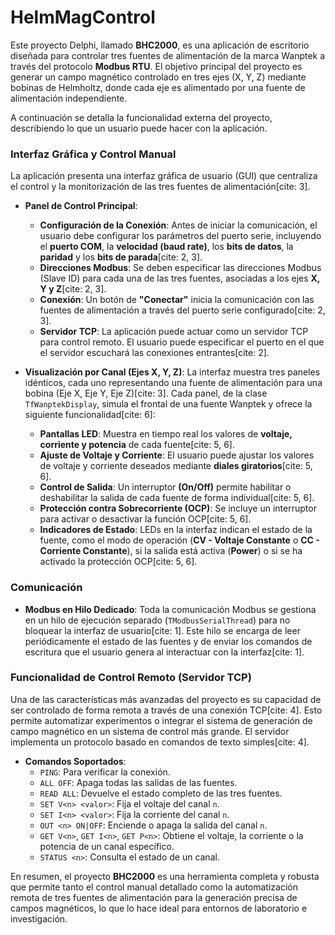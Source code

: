 # HelmMagControl
Este proyecto Delphi, llamado **BHC2000**, es una aplicación de escritorio diseñada para controlar tres fuentes de alimentación de la marca Wanptek a través del protocolo **Modbus RTU**. El objetivo principal del proyecto es generar un campo magnético controlado en tres ejes (X, Y, Z) mediante bobinas de Helmholtz, donde cada eje es alimentado por una fuente de alimentación independiente.

A continuación se detalla la funcionalidad externa del proyecto, describiendo lo que un usuario puede hacer con la aplicación.

### **Interfaz Gráfica y Control Manual**

La aplicación presenta una interfaz gráfica de usuario (GUI) que centraliza el control y la monitorización de las tres fuentes de alimentación[cite: 3].

* **Panel de Control Principal**:
    * **Configuración de la Conexión**: Antes de iniciar la comunicación, el usuario debe configurar los parámetros del puerto serie, incluyendo el **puerto COM**, la **velocidad (baud rate)**, los **bits de datos**, la **paridad** y los **bits de parada**[cite: 2, 3].
    * **Direcciones Modbus**: Se deben especificar las direcciones Modbus (Slave ID) para cada una de las tres fuentes, asociadas a los ejes **X, Y y Z**[cite: 2, 3].
    * **Conexión**: Un botón de **"Conectar"** inicia la comunicación con las fuentes de alimentación a través del puerto serie configurado[cite: 2, 3].
    * **Servidor TCP**: La aplicación puede actuar como un servidor TCP para control remoto. El usuario puede especificar el puerto en el que el servidor escuchará las conexiones entrantes[cite: 2].

* **Visualización por Canal (Ejes X, Y, Z)**:
    La interfaz muestra tres paneles idénticos, cada uno representando una fuente de alimentación para una bobina (Eje X, Eje Y, Eje Z)[cite: 3]. Cada panel, de la clase `TfWanptekDisplay`, simula el frontal de una fuente Wanptek y ofrece la siguiente funcionalidad[cite: 6]:
    * **Pantallas LED**: Muestra en tiempo real los valores de **voltaje, corriente y potencia** de cada fuente[cite: 5, 6].
    * **Ajuste de Voltaje y Corriente**: El usuario puede ajustar los valores de voltaje y corriente deseados mediante **diales giratorios**[cite: 5, 6].
    * **Control de Salida**: Un interruptor **(On/Off)** permite habilitar o deshabilitar la salida de cada fuente de forma individual[cite: 5, 6].
    * **Protección contra Sobrecorriente (OCP)**: Se incluye un interruptor para activar o desactivar la función OCP[cite: 5, 6].
    * **Indicadores de Estado**: LEDs en la interfaz indican el estado de la fuente, como el modo de operación (**CV - Voltaje Constante** o **CC - Corriente Constante**), si la salida está activa (**Power**) o si se ha activado la protección OCP[cite: 5, 6].

### **Comunicación**

* **Modbus en Hilo Dedicado**: Toda la comunicación Modbus se gestiona en un hilo de ejecución separado (`TModbusSerialThread`) para no bloquear la interfaz de usuario[cite: 1]. Este hilo se encarga de leer periódicamente el estado de las fuentes y de enviar los comandos de escritura que el usuario genera al interactuar con la interfaz[cite: 1].

### **Funcionalidad de Control Remoto (Servidor TCP)**

Una de las características más avanzadas del proyecto es su capacidad de ser controlado de forma remota a través de una conexión TCP[cite: 4]. Esto permite automatizar experimentos o integrar el sistema de generación de campo magnético en un sistema de control más grande. El servidor implementa un protocolo basado en comandos de texto simples[cite: 4].

* **Comandos Soportados**:
    * `PING`: Para verificar la conexión.
    * `ALL OFF`: Apaga todas las salidas de las fuentes.
    * `READ ALL`: Devuelve el estado completo de las tres fuentes.
    * `SET V<n> <valor>`: Fija el voltaje del canal `n`.
    * `SET I<n> <valor>`: Fija la corriente del canal `n`.
    * `OUT <n> ON|OFF`: Enciende o apaga la salida del canal `n`.
    * `GET V<n>`, `GET I<n>`, `GET P<n>`: Obtiene el voltaje, la corriente o la potencia de un canal específico.
    * `STATUS <n>`: Consulta el estado de un canal.

En resumen, el proyecto **BHC2000** es una herramienta completa y robusta que permite tanto el control manual detallado como la automatización remota de tres fuentes de alimentación para la generación precisa de campos magnéticos, lo que lo hace ideal para entornos de laboratorio e investigación.
